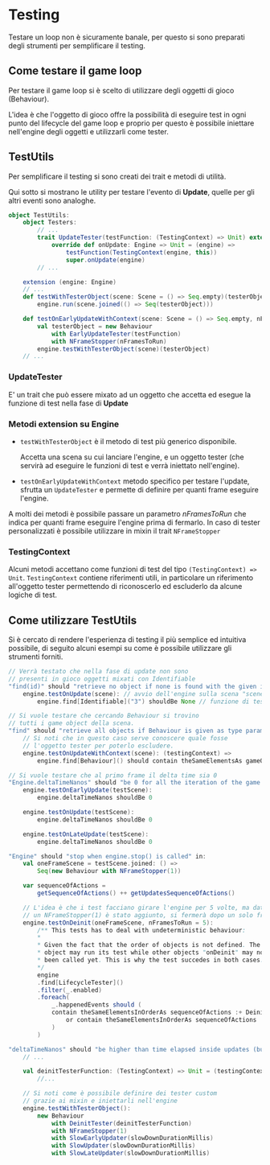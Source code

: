 # Testing

Testare un loop non è sicuramente banale, per questo si sono preparati degli strumenti per semplificare il testing.

## Come testare il game loop

Per testare il game loop si è scelto di utilizzare degli oggetti di gioco (Behaviour).

L'idea è che l'oggetto di gioco offre la possibilità di eseguire test in ogni punto del lifecycle del game loop e proprio per questo è possibile iniettare nell'engine degli oggetti e utilizzarli come tester.

## TestUtils
Per semplificare il testing si sono creati dei trait e metodi di utilità.

Qui sotto si mostrano le utility per testare l'evento di **Update**, quelle per gli altri eventi sono analoghe.

```scala
object TestUtils:
    object Testers:
        // ...
        trait UpdateTester(testFunction: (TestingContext) => Unit) extends Behaviour:
            override def onUpdate: Engine => Unit = (engine) =>
                testFunction(TestingContext(engine, this))
                super.onUpdate(engine)
        // ...

    extension (engine: Engine)
    // ...
    def testWithTesterObject(scene: Scene = () => Seq.empty)(testerObject: Behaviour): Unit =
        engine.run(scene.joined(() => Seq(testerObject)))

    def testOnEarlyUpdateWithContext(scene: Scene = () => Seq.empty, nFramesToRun: Int = 1)(testFunction: (TestingContext) => Unit): Unit =
        val testerObject = new Behaviour
            with EarlyUpdateTester(testFunction)
            with NFrameStopper(nFramesToRun)
        engine.testWithTesterObject(scene)(testerObject)
    // ...
```
### UpdateTester
E' un trait che può essere mixato ad un oggetto che accetta ed esegue la funzione di test nella fase di **Update**

### Metodi extension su Engine
- `testWithTesterObject` è il metodo di test più generico disponibile.

    Accetta una scena su cui lanciare l'engine, e un oggetto tester (che servirà ad eseguire le funzioni di test e verrà iniettato nell'engine).
- `testOnEarlyUpdateWithContext` metodo specifico per testare l'update, sfrutta un `UpdateTester` e permette di definire per quanti frame eseguire l'engine.

A molti dei metodi è possibile passare un parametro *nFramesToRun* che indica per quanti frame eseguire l'engine prima di fermarlo.
In caso di tester personalizzati è possibile utilizzare in mixin il trait `NFrameStopper`
    
### TestingContext
Alcuni metodi accettano come funzioni di test del tipo `(TestingContext) => Unit`. `TestingContext` contiene riferimenti utili, in particolare un riferimento all'oggetto tester permettendo di riconoscerlo ed escluderlo da alcune logiche di test.

## Come utilizzare TestUtils
Si è cercato di rendere l'esperienza di testing il più semplice ed intuitiva possibile, di seguito alcuni esempi su come è possibile utilizzare gli strumenti forniti.

```scala
// Verrà testato che nella fase di update non sono
// presenti in gioco oggetti mixati con Identifiable
"find(id)" should "retrieve no object if none is found with the given identifier" in:
    engine.testOnUpdate(scene): // avvio dell'engine sulla scena "scene"
        engine.find[Identifiable]("3") shouldBe None // funzione di test
```

```scala
// Si vuole testare che cercando Behaviour si trovino
// tutti i game object della scena.
"find" should "retrieve all objects if Behaviour is given as type parameters" in:
    // Si noti che in questo caso serve conoscere quale fosse
    // l'oggetto tester per poterlo escludere.
    engine.testOnUpdateWithContext(scene): (testingContext) =>
        engine.find[Behaviour]() should contain theSameElementsAs gameObjects + testingContext.testerObject
```

```scala
// Si vuole testare che al primo frame il delta time sia 0
"Engine.deltaTimeNanos" should "be 0 for all the iteration of the game loop" in:
    engine.testOnEarlyUpdate(testScene):
        engine.deltaTimeNanos shouldBe 0

    engine.testOnUpdate(testScene):
        engine.deltaTimeNanos shouldBe 0

    engine.testOnLateUpdate(testScene):
        engine.deltaTimeNanos shouldBe 0

```

```scala
"Engine" should "stop when engine.stop() is called" in:
    val oneFrameScene = testScene.joined: () =>
        Seq(new Behaviour with NFrameStopper(1))

    var sequenceOfActions =
        getSequenceOfActions() ++ getUpdatesSequenceOfActions()

    // L'idea è che i test facciano girare l'engine per 5 volte, ma dato che
    // un NFrameStopper(1) è stato aggiunto, si fermerà dopo un solo frame
    engine.testOnDeinit(oneFrameScene, nFramesToRun = 5):
        /** This tests has to deal with undeterministic behaviour:
        *
        * Given the fact that the order of objects is not defined. The tester
        * object may run its test while other objects "onDeinit" may not have
        * been called yet. This is why the test succedes in both cases.
        */
        engine
        .find[LifecycleTester]()
        .filter(_.enabled)
        .foreach(
            _.happenedEvents should (
            contain theSameElementsInOrderAs sequenceOfActions :+ Deinit
                or contain theSameElementsInOrderAs sequenceOfActions
            )
        )
```

```scala
"deltaTimeNanos" should "be higher than time elapsed inside updates (but not too much higher)" in:
    // ...

    val deinitTesterFunction: (TestingContext) => Unit = (testingContext) =>
        //...

    // Si noti come è possibile definire dei tester custom
    // grazie ai mixin e iniettarli nell'engine
    engine.testWithTesterObject():
        new Behaviour
            with DeinitTester(deinitTesterFunction)
            with NFrameStopper(1)
            with SlowEarlyUpdater(slowDownDurationMillis)
            with SlowUpdater(slowDownDurationMillis)
            with SlowLateUpdater(slowDownDurationMillis)
```